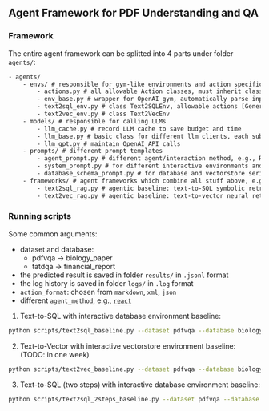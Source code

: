 ## Agent Framework for PDF Understanding and QA


### Framework

The entire agent framework can be splitted into 4 parts under folder `agents/`:

```txt
- agents/
    - envs/ # responsible for gym-like environments and action specification/parse/serialization/execution
        - actions.py # all allowable Action classes, must inherit class Action, and implement four methods: _specification, _parse, serialize, and execute.
        - env_base.py # wrapper for OpenAI gym, automatically parse input text based on allowable actions
        - text2sql_env.py # class Text2SQLEnv, allowable actions [GenerateSQL, GenerateAnswer]
        - text2vec_env.py # class Text2VecEnv
    - models/ # responsible for calling LLMs
        - llm_cache.py # record LLM cache to save budget and time
        - llm_base.py # basic class for different llm clients, each sub-class must implement pre-defined interfaces
        - llm_gpt.py # maintain OpenAI API calls
    - prompts/ # different prompt templates
        - agent_prompt.py # different agent/interaction method, e.g., ReAct, Plan-and-Solve
        - system_prompt.py # for different interactive environments and task input
        - database_schema_prompt.py # for database and vectorstore serialization
    - frameworks/ # agent frameworks which combine all stuff above, e.g., environments, models, and prompts
        - text2sql_rag.py # agentic baseline: text-to-SQL symbolic retrieval
        - text2vec_rag.py # agentic baseline: text-to-vector neural retrieval
```


### Running scripts

Some common arguments:
- dataset and database:
    - pdfvqa -> biology_paper
    - tatdqa -> financial_report
- the predicted result is saved in folder `results/` in `.jsonl` format
- the log history is saved in folder `logs/` in `.log` format
- `action_format`: chosen from `markdown`, `xml`, `json`
- different `agent_method`, e.g., [`react`](https://arxiv.org/pdf/2210.03629)

1. Text-to-SQL with interactive database environment baseline:

```sh
python scripts/text2sql_baseline.py --dataset pdfvqa --database biology_paper --test_data test_data_sample.jsonl --action_format markdown --agent_method 'react' --llm gpt-4o-mini --max_turn 10
```

2. Text-to-Vector with interactive vectorstore environment baseline: (TODO: in one week)

```sh
python scripts/text2vec_baseline.py --dataset pdfvqa --database biology_paper --test_data test_data_sample.jsonl --action_format json --agent_method 'react' --llm gpt-4o-mini --max_turn 10
```

3. Text-to-SQL (two steps) with interactive database environment baseline:

```sh
python scripts/text2sql_2steps_baseline.py --dataset pdfvqa --database biology_paper --test_data test_data_sample.jsonl --action_format markdown --agent_method '2steps' --llm gpt-4o-mini --max_turn 2
```